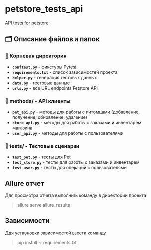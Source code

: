 # petstore_tests_api
API tests for petstore

## 🗂 Описание файлов и папок

### 📂 Корневая директория
- **`conftest.py`** - фикстуры Pytest
- **`requirements.txt`** - список зависимостей проекта
- **`helper.py`** - генерация тестовых данных
- **`data.py`** - тестовые данные
- **`urls.py`** - все URL endpoints Petstore API

### 📂 methods/ - API клиенты
- **`pet_api.py`** - методы для работы с питомцами (добавление, получение, обновление, удаление)
- **`store_api.py`** - методы для работы с заказами и инвентарем магазина
- **`user_api.py`** - методы для работы с пользователями

### 📂 tests/ - Тестовые сценарии
- **`test_pet.py`** - тесты для Pet
- **`test_store.py`** - тесты для работы с заказами и инвентарем
- **`test_user.py`** - тесты для операций с пользователями


## Allure отчет
Для просмотра отчета выполнить команду в директории проекта
> allure serve allure_results

## Зависимости
Ддя уставновки зависимостей ввести команду
> pip install -r requirements.txt